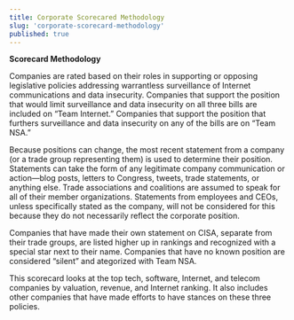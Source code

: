 ```yaml
---
title: Corporate Scorecared Methodology
slug: 'corporate-scorecard-methodology'
published: true
---
```


**Scorecard Methodology**

Companies are rated based on their roles in supporting or opposing legislative
policies addressing warrantless surveillance of Internet communications and data
insecurity. Companies that support the position that would limit surveillance
and data insecurity on all three bills are included on “Team Internet.”
Companies that support the position that furthers surveillance and data
insecurity on any of the bills are on “Team NSA.”

Because positions can change, the most recent statement from a company (or a
trade group representing them) is used to determine their position. Statements
can take the form of any legitimate company communication or action—blog posts,
letters to Congress, tweets, trade statements, or anything else. Trade
associations and coalitions are assumed to speak for all of their member
organizations. Statements from employees and CEOs, unless specifically stated
as the company, will not be considered for this because they do not necessarily
reflect the corporate position.

Companies that have made their own statement on CISA, separate from their trade
groups, are listed higher up in rankings and recognized with a special star next
to their name. Companies that have no known position are considered “silent” and
 ategorized with Team NSA.

This scorecard looks at the top tech, software, Internet, and telecom companies
by valuation, revenue, and Internet ranking. It also includes other companies
that have made efforts to have stances on these three policies.


